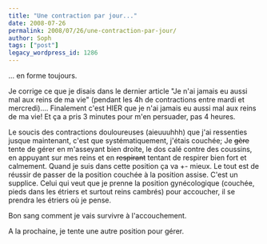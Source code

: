 ```yaml
---
title: "Une contraction par jour..."
date: 2008-07-26
permalink: 2008/07/26/une-contraction-par-jour/
author: Soph
tags: ["post"]
legacy_wordpress_id: 1286
---
```


... en forme toujours.

Je corrige ce que je disais dans le dernier article "Je n'ai jamais eu aussi mal aux reins de ma vie" (pendant les 4h de contractions entre mardi et mercredi).... Finalement c'est HIER que je n'ai jamais eu aussi mal aux reins de ma vie! Et ça a pris 3 minutes pour m'en persuader, pas 4 heures.

<!-- excerpt -->

Le soucis des contractions douloureuses (aieuuuhhh) que j'ai ressenties jusque maintenant, c'est que systématiquement, j'étais couchée; Je <span style="text-decoration: line-through;">gère</span> tente de gérer en m'asseyant bien droite, le dos calé contre des coussins, en appuyant sur mes reins et en <span style="text-decoration: line-through;">respirant</span> tentant de respirer bien fort et calmement. Quand je suis dans cette position ça va +- mieux. Le tout est de réussir de passer de la position couchée à la position assise. C'est un supplice. Celui qui veut que je prenne la position gynécologique (couchée, pieds dans les étriers et surtout reins cambrés) pour accoucher, il se prendra les étriers où je pense.

Bon sang comment je vais survivre à l'accouchement.

A la prochaine, je tente une autre position pour gérer.
